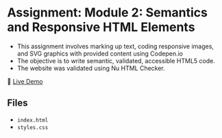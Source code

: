 # Assignment: Module 2: Semantics and Responsive HTML Elements

- This assignment involves marking up text, coding responsive images, and SVG graphics with provided content using Codepen.io
- The objective is to write semantic, validated, accessible HTML5 code.
- The website was validated using Nu HTML Checker.

🔗 [Live Demo](https://ventura-christian.github.io/GIT414/phelicia_photos/)

## Files

- `index.html`
- `styles.css`
